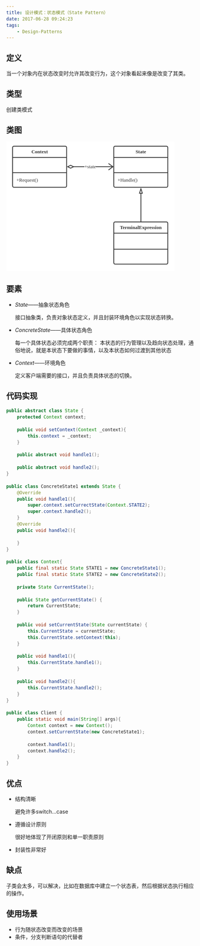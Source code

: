 ```yaml
---
title: 设计模式：状态模式（State Pattern）
date: 2017-06-28 09:24:23
tags:
    - Design-Patterns
---
```


## 定义
当一个对象内在状态改变时允许其改变行为，这个对象看起来像是改变了其类。

## 类型
创建类模式

## 类图
![State Pattern](./StatePattern/StatePattern.png)

## 要素
* *State*——抽象状态角色

    接口抽象类，负责对象状态定义，并且封装环境角色以实现状态转换。
* *ConcreteState*——具体状态角色

    每一个具体状态必须完成两个职责： 本状态的行为管理以及趋向状态处理，通俗地说，就是本状态下要做的事情，以及本状态如何过渡到其他状态

* *Context*——环境角色

    定义客户端需要的接口，并且负责具体状态的切换。

## 代码实现
```java
public abstract class State {
    protected Context context;

    public void setContext(Context _context){
        this.context = _context;
    }

    public abstract void handle1();

    public abstract void handle2();
}

public class ConcreteState1 extends State {
    @Override
    public void handle1(){
        super.context.setCurrectState(Context.STATE2);
        super.context.handle2();
    }
    @Override
    public void handle2(){

    }
}

public class Context{
    public final static State STATE1 = new ConcreteState1();
    public final static State STATE2 = new ConcreteState2();

    private State CurrentState();

    public State getCurrentState() {
        return CurrentState;
    }

    public void setCurrentState(State currentState) {
        this.CurrentState = currentState;
        this.CurrentState.setContext(this);
    }

    public void handle1(){
        this.CurrentState.handle1();
    }

    public void handle2(){
        this.CurrentState.handle2();
    }
}

public class Client {
    public static void main(String[] args){
        Context context = new Context();
        context.setCurrentState(new ConcreteState1);

        context.handle1();
        context.handle2();
    }
}
```
## 优点
* 结构清晰

    避免许多switch...case
* 遵循设计原则

    很好地体现了开闭原则和单一职责原则
* 封装性非常好

## 缺点
子类会太多，可以解决，比如在数据库中建立一个状态表，然后根据状态执行相应的操作。

## 使用场景

* 行为随状态改变而改变的场景
* 条件，分支判断语句的代替者
